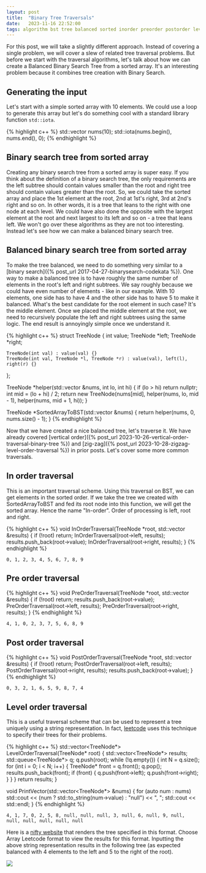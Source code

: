 ```yaml
---
layout: post
title:  "Binary Tree Traversals"
date:   2023-11-16 22:52:00
tags: algorithm bst tree balanced sorted inorder preorder postorder levelorder
---
```


For this post, we will take a slightly different approach. Instead of covering a single problem, we will cover a slew of related tree traversal problems. But before we start with the traversal algorithms, let's talk about how we can create a Balanced Binary Search Tree from a sorted array. It's an interesting problem because it combines tree creation with Binary Search.

## Generating the input
Let's start with a simple sorted array with 10 elements. We could use a loop to generate this array but let's do something cool with a standard library function `std::iota`. 

{% highlight c++ %}
std::vector<int> nums(10);
std::iota(nums.begin(), nums.end(), 0);
{% endhighlight %}

## Binary search tree from sorted array
Creating any binary search tree from a sorted array is super easy. If you think about the definition of a binary search tree, the only requirements are the left subtree should contain values smaller than the root and right tree should contain 
values greater than the root. So, we could take the sorted array and place the 1st element at the root, 2nd at 1st's right, 3rd at 2nd's right and so on. 
In other words, it is a tree that leans to the right with one node at each level. We could have also done the opposite with the largest element at the root and next largest to its left and so on - a tree that leans left. We won't go over these algorithms as 
they are not too interesting. Instead let's see how we can make a balanced binary search tree. 

## Balanced binary search tree from sorted array
To make the tree balanced, we need to do something very similar to a [binary search]({% post_url 2017-04-27-binarysearch-codekata %}). One way to make a balanced tree is to have roughly the same number of elements in the root's left and right subtrees. We say roughly because
we could have even number of elements - like in our example. With 10 elements, one side has to have 4 and the other side has to have 5 to make it balanced. What's the best candidate for the root element in such case? It's the middle element.
Once we placed the middle element at the root, we need to recursively populate the left and right subtrees using the same logic. The end result is annoyingly simple once we understand it. 

{% highlight c++ %}
struct TreeNode {
    int value;
    TreeNode *left;
    TreeNode *right;

    TreeNode(int val) : value(val) {}
    TreeNode(int val, TreeNode *l, TreeNode *r) : value(val), left(l), right(r) {}
};

TreeNode *helper(std::vector<int> &nums, int lo, int hi) {
    if (lo > hi) return nullptr;
    int mid = (lo + hi) / 2;
    return new TreeNode(nums[mid], helper(nums, lo, mid - 1), helper(nums, mid + 1, hi));
}

TreeNode *SortedArrayToBST(std::vector<int> &nums) {
    return helper(nums, 0, nums.size() - 1);
}
{% endhighlight %}

Now that we have created a nice balanced tree, let's traverse it. We have already covered [vertical order]({% post_url 2023-10-26-vertical-order-traversal-binary-tree %}) and [zig-zag]({% post_url 2023-10-28-zigzag-level-order-traversal %}) in prior posts. Let's cover some more common traversals. 

## In order traversal
This is an important traversal scheme. Using this traversal on  BST, we can get elements in the sorted order. If we take the tree we created with SortedArrayToBST and fed its root node into this function, we will get the sorted array. Hence the name "In-order". Order of processing is left, root and right. 

{% highlight c++ %}
void InOrderTraversal(TreeNode *root, std::vector<int> &results) {
    if (!root) return;
    InOrderTraversal(root->left, results);
    results.push_back(root->value);
    InOrderTraversal(root->right, results);
}
{% endhighlight %}

```
0, 1, 2, 3, 4, 5, 6, 7, 8, 9
```

## Pre order traversal

{% highlight c++ %}
void PreOrderTraversal(TreeNode *root, std::vector<int> &results) {
    if (!root) return;
    results.push_back(root->value);
    PreOrderTraversal(root->left, results);
    PreOrderTraversal(root->right, results);
}
{% endhighlight %}

```
4, 1, 0, 2, 3, 7, 5, 6, 8, 9 
```

## Post order traversal

{% highlight c++ %}
void PostOrderTraversal(TreeNode *root, std::vector<int> &results) {
    if (!root) return;
    PostOrderTraversal(root->left, results);
    PostOrderTraversal(root->right, results);
    results.push_back(root->value);
}
{% endhighlight %}

```
0, 3, 2, 1, 6, 5, 9, 8, 7, 4
```

## Level order traversal

This is a useful traversal scheme that can be used to represent a tree uniquely using a string representation. In fact, [leetcode](https://support.leetcode.com/hc/en-us/articles/360011883654-What-does-1-null-2-3-mean-in-binary-tree-representation-) uses this 
technique to specify their trees for their problems.

{% highlight c++ %}
std::vector<TreeNode*> LevelOrderTraversal(TreeNode* root) {
    std::vector<TreeNode*> results;
    std::queue<TreeNode*> q;
    q.push(root);
    while (!q.empty()) {
        int N = q.size();
        for (int i = 0; i < N; i++) {
            TreeNode* front = q.front();
            q.pop();
            results.push_back(front);
            if (front) {
                q.push(front->left);
                q.push(front->right);
            }
        }
    }
    return results;
}

void PrintVector(std::vector<TreeNode*> &nums) {
    for (auto num : nums) std::cout << (num ? std::to_string(num->value) : "null") << ", ";
    std::cout << std::endl;
}
{% endhighlight %}

```
4, 1, 7, 0, 2, 5, 8, null, null, null, 3, null, 6, null, 9, null, null, null, null, null, null
```

Here is a [nifty website](https://graph-visualizer-with-ts.netlify.app/) that renders the tree specified in this format. Choose Array Leetcode format to 
view the results for this format. Inputting the above string representation results in the following tree (as expected balanced with 4 elements to the left and 5 to the right of the root).

![](2023-11-08-08-17-27.png)
